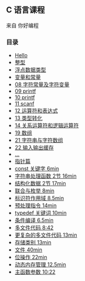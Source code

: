 ## C 语言课程

来自 你好编程

### 目录

- [Hello](./Hello/Hello/Hello.cpp)
- [整型](./Integer/Integer/Integer.cpp)
- [浮点数据类型](./float_demo/float_demo/float_demo.cpp)  
- [变量和常量](./var_val/var_val/var_val.cpp)  
- [08 字符常量及字符变量](./08_char-const_char_var/08_char-const_char_var/08_char-const_char_var.cpp)  
- [09 printf](./09_printf/09_printf/09_printf.cpp)  
- [10 printf](./10_printf/10_printf/10_printf.cpp)  
- [11 scanf](./11_scanf/11_scanf/11_scanf.cpp)  
- [12 运算符和表达式](./12_calc-char_express/12_calc-char_express/12_calc-char_express.cpp)  
- [13 类型转化](./13_type_convert/13_type_convert/13_type_convert.cpp)  
- [14 关系运算符和逻辑运算符](./14_logic/14_logic/14_logic.cpp)  
- [19 数组](./19_array/19_array/19_array.cpp)  
- [21 字符串与字符数组](./21_string_char-array/21_string_char-array/21_string_char-array.cpp)  
- [22 输入输出缓存](./22_IO_cache/22_IO_cache/22_IO_cache.cpp)  
- [...]()  
- [指针篇](./pointer_part/readme.md)
- [const 关键字 6min](../docs/c_from_hello_code/const.md)
- [字符串处理函数 2节 16min](../docs/c_from_hello_code/string_fun.md)
- [结构化数据 2节 17min](../docs/c_from_hello_code/struct_data.md)
- [联合与枚举 8min](../docs/c_from_hello_code/union_enum.md)
- [标识符作用域 8.5min](../docs/c_from_hello_code/id_scope.md)
- [预处理指令 14min](../docs/c_from_hello_code/pre_cmd.md)
- [typedef 关键词 10min](../docs/c_from_hello_code/typedef.md)
- [条件编译 6.5min](../docs/c_from_hello_code/condition_compile.md)
- [多文件代码 8:42](../docs/c_from_hello_code/multi-file_code.md)
- [更复杂的多文件代码 13min](../docs/c_from_hello_code/multi-file-hard_code.md)
- [存储类别 13min](../docs/c_from_hello_code/store_type.md)
- [文件 40min](../docs/c_from_hello_code/file.md)
- [位操作 22min](../docs/c_from_hello_code/bit_operation.md)
- [动态内存管理 12.5min]()
- [主函数参数 10:22]()
